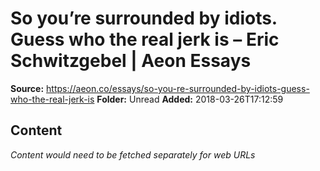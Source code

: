 # So you’re surrounded by idiots. Guess who the real jerk is – Eric Schwitzgebel | Aeon Essays

**Source:** https://aeon.co/essays/so-you-re-surrounded-by-idiots-guess-who-the-real-jerk-is
**Folder:** Unread
**Added:** 2018-03-26T17:12:59




## Content
*Content would need to be fetched separately for web URLs*
